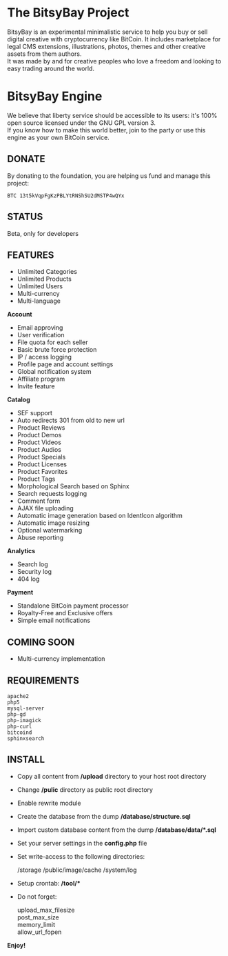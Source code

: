 The BitsyBay Project
====================

BitsyBay is an experimental minimalistic service to help you buy or sell digital creative with cryptocurrency like BitCoin. It includes marketplace for legal CMS extensions, illustrations, photos, themes and other creative assets from them authors.  
It was made by and for creative peoples who love a freedom and looking to easy trading around the world.  

BitsyBay Engine
===============

We believe that liberty service should be accessible to its users: it's 100% open source licensed under the GNU GPL version 3.  
If you know how to make this world better, join to the party or use this engine as your own BitCoin service.  

DONATE
------

By donating to the foundation, you are helping us fund and manage this project: 

    BTC 13t5kVqpFgKzPBLYtRNShSU2dMSTP4wQYx

STATUS
------

Beta, only for developers


FEATURES
--------

* Unlimited Categories
* Unlimited Products
* Unlimited Users
* Multi-currency
* Multi-language

**Account**

* Email approving
* User verification
* File quota for each seller
* Basic brute force protection
* IP / access logging
* Profile page and account settings
* Global notification system
* Affiliate program
* Invite feature

**Catalog**

* SEF support
* Auto redirects 301 from old to new url
* Product Reviews
* Product Demos
* Product Videos
* Product Audios
* Product Specials
* Product Licenses
* Product Favorites
* Product Tags
* Morphological Search based on Sphinx
* Search requests logging
* Comment form
* AJAX file uploading
* Automatic image generation based on IdentIcon algorithm
* Automatic image resizing
* Optional watermarking
* Abuse reporting

**Analytics**

* Search log
* Security log
* 404 log

**Payment**

* Standalone BitCoin payment processor
* Royalty-Free and Exclusive offers
* Simple email notifications

COMING SOON
-----------

* Multi-currency implementation

REQUIREMENTS
------------


    apache2 
    php5 
    mysql-server  
    php-gd 
    php-imagick 
    php-curl
    bitcoind
    sphinxsearch

INSTALL
-------

* Copy all content from **/upload** directory to your host root directory
* Change **/pulic** directory as public root directory
* Enable rewrite module
* Create the database from the dump **/database/structure.sql**
* Import custom database content from the dump **/database/data/*.sql**
* Set your server settings in the **config.php** file
* Set write-access to the following directories:


    /storage 
    /public/image/cache 
    /system/log 

* Setup crontab: **/tool/\***
* Do not forget:


    upload_max_filesize  
    post_max_size  
    memory_limit  
    allow_url_fopen  

**Enjoy!**
